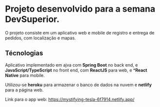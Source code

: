 # Projeto desenvolvido para a semana DevSuperior.

O projeto consiste em um aplicativo web e mobile de registro e entrega de pedidos, com localização e mapas.

## Técnologias

Aplicativo implementado em ajva com **Spring Boot** no back end, e **JavaScript/TypeScript** no front end, com **ReactJS** para web, e ***React Native** para mobile.

Utilizou-se **heroku** para armazenar o banco de dados na nuvem e **netlify** para a página web.


Link para o app web: https://mystifying-tesla-6f7914.netlify.app/
